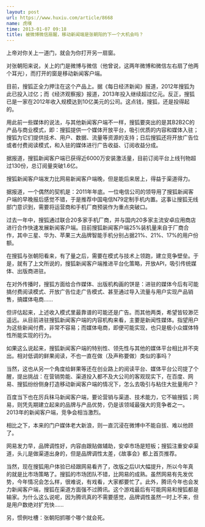 ```yaml
---
layout: post
url: https://www.huxiu.com/article/8668
name: 虎嗅
time: 2013-01-07 09:18
title: 被微博微信扇醒，移动新闻端是张朝阳的下一个大机会吗？
---
```

上帝对你关上一道门，就会为你打开另一扇窗。

对张朝阳来说，关上的门是微博与微信（他曾说，这两年微博和微信左右扇了他两个耳光），而打开的窗是移动新闻客户端。

目前，搜狐正全力押注在这个产品上。据《每日经济新闻》报道，2012年搜狐为此已投入过亿；而《经济观察报》报道，2013年投入继续超过亿元。反正，搜狐已是一家在2012年收入规模达到10亿美元的公司。这点钱，搜狐，还是投得起的。

用此前一些媒体的说法，与其他新闻客户端不一样，搜狐要突出的是其B2B2C的产品与商业模式，即：搜狐提供一个媒体开放平台，吸引优质的内容和媒体入驻；搜狐为它们提供技术、用户、数据、流量等资源的支持；日后搜狐还将开放广告位或者付费阅读模式，和入驻的媒体进行广告收益、订阅收益分成。

据报道，搜狐新闻客户端已获得近6000万安装激活量，目前订阅平台上线刊物超过130份，总订阅量突破1.6亿。

搜狐新闻客户端发力比网易新闻客户端晚，但是能后来居上，得益于渠道得力。

据报道，一个偶然的契机是：2011年年底。一位电信公司的领导用了搜狐新闻客户端的早晚报后感觉不错，于是推荐中国电信N79定制手机内置。这事让搜狐无线部门意识到，需要将运营商和手机厂商预装作为重点突破口。

过去一年中，搜狐通过联合20多家手机厂商，并与国内20多家主流安卓应用商店进行合作快速发展新闻客户端。目前搜狐新闻客户端25%装机量来自于厂商合作，其中三星、华为、苹果三大品牌智能手机分别占据21%、21%、17%的用户份额。

在搜狐与张朝阳看来，有了量之后，需要在模式与技术上领跑，建立竞争壁垒。于是，就有了上文所说的，搜狐新闻客户端推进平台化策略，开放API，吸引传统媒体、出版商进驻。

在对外传播时，搜狐方面给合作媒体、出版机构画的饼是：进驻的媒体今后有可能搞付费阅读模式、开放广告位走广告模式、甚至通过导入流量与用户实现产品销售，搞媒体电商……

但评估起来，上述收入模式里最靠谱的可能还是广告。而其他两类，希望皆较渺茫遥远。从目前进驻搜狐新闻客户端的内容机构来看，主要是新闻性媒体。指望用户为这些新闻付费，非常不容易；而媒体电商，即便可能实现，也只是极小众媒体特性所能实现的行为。

如果这么说起来，搜狐新闻客户端的特别性、领先性与其他的媒体平台相比并不突出。相对低调的鲜果阅读，不也一直在做（及声称要做）类似的事吗？

当然，这也从另一个角度给鲜果等还在创业路上的阅读平台、媒体平台公司提了个醒，提出挑战：在营销势能、渠道投入都不及大公司的客观现实下，在百度、网易、搜狐纷纷侧身打造移动新闻客户端的情况下，怎么去吸引与粘住大批量用户？

百度当下也在厉兵秣马新闻客户端，要论营销与渠道、技术能力，它不输搜狐；网易，则凭先期建立起来的品牌与产品优势，仍是该领域最强大的竞争者之一。2013年的新闻客户端，竞争会相当激烈。

相比之下，本来的门户媒体老大新浪，则一直沉浸在微博中不能自拔、难以他顾了。

网易发力早，品牌调性好，内容由跟贴做辅助，安卓市场是短板；搜狐注重安卓渠道，头儿是做渠道出身的，但是品牌调性太差，《故事会》都上首页推荐。

当然，现在搜狐用户体验已经跟网易看齐了，改版之后UI大幅提升，所以今年真的就是比市场策略了。搜狐的市场团队不错，比网易的成熟。虽然网易有先发优势，今年情况会怎么样，很难说，有戏看，大家都要忙了。此外，腾讯今年也会发力新闻客户端，搜狐在渠道方面强不过腾讯。这个游戏最后有可能网易和搜狐都是输家。为什么这么说呢，因为腾讯真的不需要感觉，品牌调性虽然一时上不来，但是用户数绝对扩充快……

另，惯例吐槽：张朝阳抓哪个哪个就会死。


